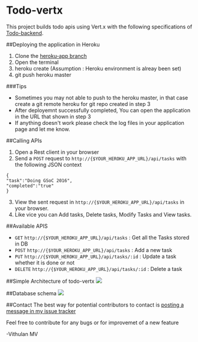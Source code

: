 # Todo-vertx
This project builds todo apis using Vert.x with the following specifications of [Todo-backend](http://todobackend.com/).

##Deploying the application in Heroku
1. Clone the [heroku-app branch](https://github.com/VIthulan/todo-vertx/tree/heroku-app)
2. Open the terminal 
3. heroku create (Assumption : Heroku environment is alreay been set) 
4. git push heroku master

###Tips
* Sometimes you may not able to push to the heroku master, in that case create a git remote heroku for git repo created in step 3
* After deployemnt successfully completed, You can open the application in the URL that shown in step 3
* If anything doesn't work please check the log files in your application page and let me know.

##Calling APIs

1. Open a Rest client in your browser
2. Send a `POST` request to `http://{$YOUR_HEROKU_APP_URL}/api/tasks` with the following JSON context
```
{
"task":"Doing GSoC 2016",
"completed":"true"
}
```
3. View the sent request in `http://{$YOUR_HEROKU_APP_URL}/api/tasks` in your browser.
4. Like vice you can Add tasks, Delete tasks, Modify Tasks and View tasks.

##Available APIS
* `GET` `http://{$YOUR_HEROKU_APP_URL}/api/tasks` : Get all the Tasks stored in DB
* `POST` `http://{$YOUR_HEROKU_APP_URL}/api/tasks` : Add a new task
* `PUT` `http://{$YOUR_HEROKU_APP_URL}/api/tasks/:id` : Update a task whether it is done or not
* `DELETE` `http://{$YOUR_HEROKU_APP_URL}/api/tasks/:id` : Delete a task

##Simple Architecture of todo-vertx
<img src = "http://i68.tinypic.com/303er5x.png">

##Database schema
<img src = "http://i67.tinypic.com/1yoen5.png">

##Contact 
The best way for potential contributors to contact is [posting a message in my issue tracker](https://github.com/VIthulan/todo-vertx/issues/new) 

Feel free to contribute for any bugs or for improvemet of a new feature

-Vithulan MV
